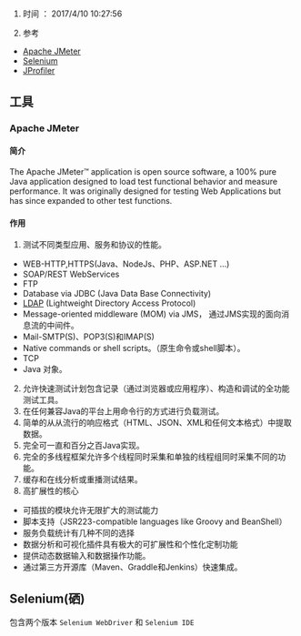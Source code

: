 ##  

1. 时间 ： 2017/4/10 10:27:56 

2. 参考

 * [Apache JMeter](http://jmeter.apache.org/)
 * [Selenium](http://docs.seleniumhq.org/)
 * [JProfiler](https://yq.aliyun.com/articles/276)


## 工具

### Apache JMeter
#### 简介
The Apache JMeter™ application is open source software, a 100% pure Java application designed to load test functional behavior and measure performance. It was originally designed for testing Web Applications but has since expanded to other test functions.

#### 作用
1. 测试不同类型应用、服务和协议的性能。
 * WEB-HTTP,HTTPS(Java、NodeJs、PHP、ASP.NET ...)
 * SOAP/REST WebServices
 * FTP
 * Database via JDBC (Java Data Base Connectivity)
 * [LDAP](http://baike.baidu.com/link?url=PGalnBFW6Squx3yOyDH-BIdnxA2QFUrMDY3Lx5b-L8MAL8Mh6kxAncWQwnGpjpDoYs8GSR0uMiUOAwIjut7paK) (Lightweight Directory Access Protocol)
 * Message-oriented middleware (MOM) via JMS， 通过JMS实现的面向消息流的中间件。
 * Mail-SMTP(S)、POP3(S)和IMAP(S)
 * Native commands or shell scripts。（原生命令或shell脚本）。
 * TCP
 * Java 对象。
2. 允许快速测试计划包含记录（通过浏览器或应用程序）、构造和调试的全功能测试工具。
3. 在任何兼容Java的平台上用命令行的方式进行负载测试。
4. 简单的从从流行的响应格式（HTML、JSON、XML和任何文本格式）中提取数据。
5. 完全可一直和百分之百Java实现。
6. 完全的多线程框架允许多个线程同时采集和单独的线程组同时采集不同的功能。
7. 缓存和在线分析或重播测试结果。
8. 高扩展性的核心
 * 可插拔的模块允许无限扩大的测试能力
 * 脚本支持（JSR223-compatible languages like Groovy and BeanShell）
 * 服务负载统计有几种不同的选择
 * 数据分析和可视化插件具有极大的可扩展性和个性化定制功能
 * 提供动态数据输入和数据操作功能。
 * 通过第三方开源库（Maven、Graddle和Jenkins）快速集成。

## Selenium(硒)
包含两个版本 `Selenium WebDriver`  和 `Selenium IDE`